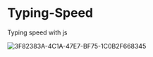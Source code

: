 # Typing-Speed
Typing speed with js

![3F82383A-4C1A-47E7-BF75-1C0B2F668345](https://user-images.githubusercontent.com/94847995/179365810-0530405b-5840-4022-83e8-c6378ce8e02f.gif)
